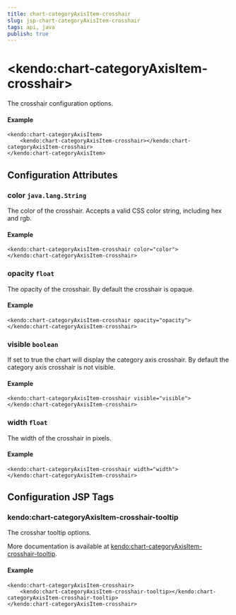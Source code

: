 ```yaml
---
title: chart-categoryAxisItem-crosshair
slug: jsp-chart-categoryAxisItem-crosshair
tags: api, java
publish: true
---
```


# \<kendo:chart-categoryAxisItem-crosshair\>

The crosshair configuration options.

#### Example
    <kendo:chart-categoryAxisItem>
        <kendo:chart-categoryAxisItem-crosshair></kendo:chart-categoryAxisItem-crosshair>
    </kendo:chart-categoryAxisItem>

## Configuration Attributes

### color `java.lang.String`

The color of the crosshair. Accepts a valid CSS color string, including hex and rgb.

#### Example
    <kendo:chart-categoryAxisItem-crosshair color="color">
    </kendo:chart-categoryAxisItem-crosshair>

### opacity `float`

The opacity of the crosshair. By default the crosshair is opaque.

#### Example
    <kendo:chart-categoryAxisItem-crosshair opacity="opacity">
    </kendo:chart-categoryAxisItem-crosshair>

### visible `boolean`

If set to true the chart will display the category axis crosshair. By default the category axis crosshair is not visible.

#### Example
    <kendo:chart-categoryAxisItem-crosshair visible="visible">
    </kendo:chart-categoryAxisItem-crosshair>

### width `float`

The width of the crosshair in pixels.

#### Example
    <kendo:chart-categoryAxisItem-crosshair width="width">
    </kendo:chart-categoryAxisItem-crosshair>


##  Configuration JSP Tags

### kendo:chart-categoryAxisItem-crosshair-tooltip

The crosshar tooltip options.

More documentation is available at [kendo:chart-categoryAxisItem-crosshair-tooltip](chart/categoryaxisitem-crosshair-tooltip).

#### Example

    <kendo:chart-categoryAxisItem-crosshair>
        <kendo:chart-categoryAxisItem-crosshair-tooltip></kendo:chart-categoryAxisItem-crosshair-tooltip>
    </kendo:chart-categoryAxisItem-crosshair>

